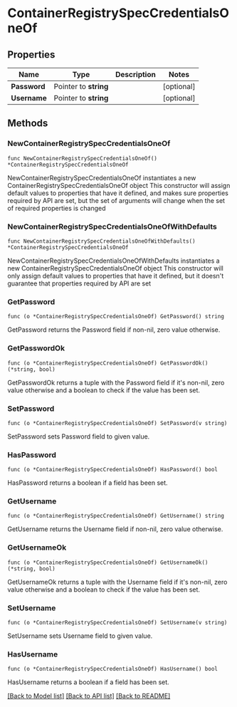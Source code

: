 # ContainerRegistrySpecCredentialsOneOf

## Properties

Name | Type | Description | Notes
------------ | ------------- | ------------- | -------------
**Password** | Pointer to **string** |  | [optional] 
**Username** | Pointer to **string** |  | [optional] 

## Methods

### NewContainerRegistrySpecCredentialsOneOf

`func NewContainerRegistrySpecCredentialsOneOf() *ContainerRegistrySpecCredentialsOneOf`

NewContainerRegistrySpecCredentialsOneOf instantiates a new ContainerRegistrySpecCredentialsOneOf object
This constructor will assign default values to properties that have it defined,
and makes sure properties required by API are set, but the set of arguments
will change when the set of required properties is changed

### NewContainerRegistrySpecCredentialsOneOfWithDefaults

`func NewContainerRegistrySpecCredentialsOneOfWithDefaults() *ContainerRegistrySpecCredentialsOneOf`

NewContainerRegistrySpecCredentialsOneOfWithDefaults instantiates a new ContainerRegistrySpecCredentialsOneOf object
This constructor will only assign default values to properties that have it defined,
but it doesn't guarantee that properties required by API are set

### GetPassword

`func (o *ContainerRegistrySpecCredentialsOneOf) GetPassword() string`

GetPassword returns the Password field if non-nil, zero value otherwise.

### GetPasswordOk

`func (o *ContainerRegistrySpecCredentialsOneOf) GetPasswordOk() (*string, bool)`

GetPasswordOk returns a tuple with the Password field if it's non-nil, zero value otherwise
and a boolean to check if the value has been set.

### SetPassword

`func (o *ContainerRegistrySpecCredentialsOneOf) SetPassword(v string)`

SetPassword sets Password field to given value.

### HasPassword

`func (o *ContainerRegistrySpecCredentialsOneOf) HasPassword() bool`

HasPassword returns a boolean if a field has been set.

### GetUsername

`func (o *ContainerRegistrySpecCredentialsOneOf) GetUsername() string`

GetUsername returns the Username field if non-nil, zero value otherwise.

### GetUsernameOk

`func (o *ContainerRegistrySpecCredentialsOneOf) GetUsernameOk() (*string, bool)`

GetUsernameOk returns a tuple with the Username field if it's non-nil, zero value otherwise
and a boolean to check if the value has been set.

### SetUsername

`func (o *ContainerRegistrySpecCredentialsOneOf) SetUsername(v string)`

SetUsername sets Username field to given value.

### HasUsername

`func (o *ContainerRegistrySpecCredentialsOneOf) HasUsername() bool`

HasUsername returns a boolean if a field has been set.


[[Back to Model list]](../README.md#documentation-for-models) [[Back to API list]](../README.md#documentation-for-api-endpoints) [[Back to README]](../README.md)


